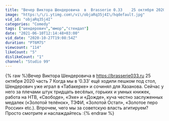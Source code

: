 ```yaml
---
title: "Вечер Виктора Шендеровича  в  Brasserie 0.33    25 октября 2020  часть 7"
image: "https:\/\/i.ytimg.com\/vi\/objaRq35j4I\/hqdefault.jpg"
vid_id: "objaRq35j4I"
categories: "Comedy"
tags: ["шендерович","юмор","стендап"]
date: "2021-06-10T12:14:48+03:00"
vid_date: "2020-10-27T19:08:54Z"
duration: "PT6M7S"
viewcount: "114"
likeCount: "5"
dislikeCount: "1"
channel: "Studio 99"
---
```

{% raw %}Вечер Виктора Шендеровича  в   <a rel="nofollow" target="blank" href="https://brasserie033.ru">https://brasserie033.ru</a>  25 октября 2020  часть 7  Когда мы в ‘0.33’ ещё ходили пешком под стол, Шендерович уже играл в «Табакерке» и сочинял для Хазанова. Сейчас у него за плечами штук тридцать весёлых, горьких и умных книжек, работа на НТВ, «Свободе», «Эхе» и «Дожде», куча честно заслуженных медалек («Золотой телёнок», ТЭФИ, «Золотой Остап», «Золотое перо России» etc.). Впрочем, чего мы за советскую власть агитируем?  Просто смотрите и наслаждайтесь :{% endraw %}
